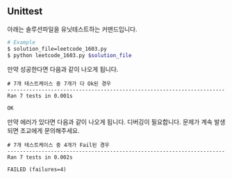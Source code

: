 ## Unittest
아래는 솔루션파일을 유닛테스트하는 커맨드입니다.

```bash
# Example
$ solution_file=leetcode_1603.py
$ python leetcode_1603.py $solution_file
```

만약 성공한다면 다음과 같이 나오게 됩니다.
```
# 7개 테스트케이스 중 7개가 다 Ok된 경우
----------------------------------------------------------------------
Ran 7 tests in 0.001s

OK
```

만약 에러가 있다면 다음과 같이 나오게 됩니다. 디버깅이 필요합니다. 문제가 계속 발생되면 조교에게 문의해주세요.
```
# 7개 테스트케이스 중 4개가 Fail된 경우
----------------------------------------------------------------------
Ran 7 tests in 0.002s

FAILED (failures=4)
```